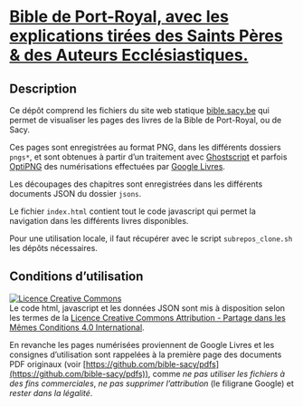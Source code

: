 # [Bible de Port-Royal, avec les explications tirées des Saints Pères & des Auteurs Ecclésiastiques.](https://bible.sacy.be/)

## Description

Ce dépôt comprend les fichiers du site web statique [bible.sacy.be](https://bible.sacy.be/) qui permet de visualiser les pages des livres de la Bible de Port-Royal, ou de Sacy.

Ces pages sont enregistrées au format PNG, dans les différents dossiers `pngs*`, et sont obtenues à partir d’un traitement avec [Ghostscript](https://www.ghostscript.com/) et parfois [OptiPNG](http://optipng.sourceforge.net/) des numérisations effectuées par [Google Livres](https://books.google.fr/).

Les découpages des chapitres sont enregistrées dans les différents documents JSON du dossier `jsons`.

Le fichier `index.html` contient tout le code javascript qui permet la navigation dans les différents livres disponibles.

Pour une utilisation locale, il faut récupérer avec le script `subrepos_clone.sh` les dépôts nécessaires.

## Conditions d’utilisation

<a rel="license" href="http://creativecommons.org/licenses/by-sa/4.0/"><img alt="Licence Creative Commons" style="border-width:0" src="https://i.creativecommons.org/l/by-sa/4.0/88x31.png" /></a><br />Le code html, javascript et les données JSON sont mis à disposition selon les termes de la <a rel="license" href="http://creativecommons.org/licenses/by-sa/4.0/">Licence Creative Commons Attribution -  Partage dans les Mêmes Conditions 4.0 International</a>.

En revanche les pages numérisées proviennent de Google Livres et les consignes d’utilisation sont rappelées à la première page des documents PDF originaux (voir [https://github.com/bible-sacy/pdfs](https://github.com/bible-sacy/pdfs)), comme *ne pas utiliser les fichiers à des fins commerciales*, *ne pas supprimer l’attribution* (le filigrane Google) et *rester dans la légalité*.
